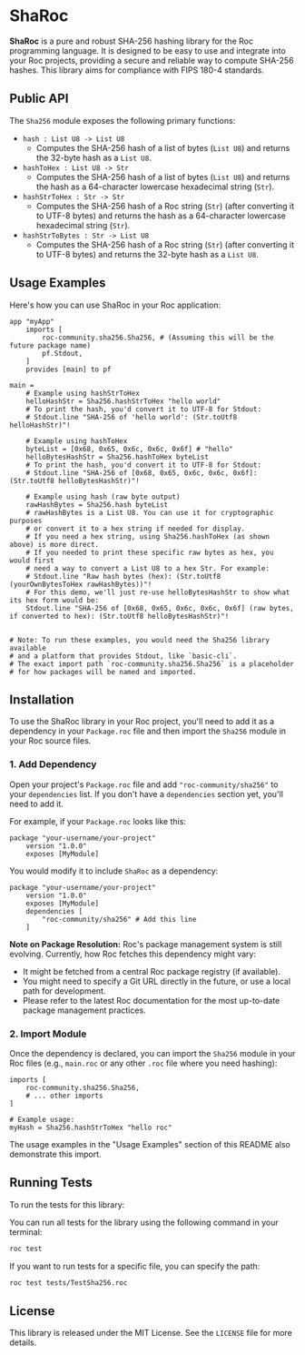 # ShaRoc

**ShaRoc** is a pure and robust SHA-256 hashing library for the Roc programming language. It is designed to be easy to use and integrate into your Roc projects, providing a secure and reliable way to compute SHA-256 hashes. This library aims for compliance with FIPS 180-4 standards.

## Public API

The `Sha256` module exposes the following primary functions:

*   `hash : List U8 -> List U8`
    *   Computes the SHA-256 hash of a list of bytes (`List U8`) and returns the 32-byte hash as a `List U8`.
*   `hashToHex : List U8 -> Str`
    *   Computes the SHA-256 hash of a list of bytes (`List U8`) and returns the hash as a 64-character lowercase hexadecimal string (`Str`).
*   `hashStrToHex : Str -> Str`
    *   Computes the SHA-256 hash of a Roc string (`Str`) (after converting it to UTF-8 bytes) and returns the hash as a 64-character lowercase hexadecimal string (`Str`).
*   `hashStrToBytes : Str -> List U8`
    *   Computes the SHA-256 hash of a Roc string (`Str`) (after converting it to UTF-8 bytes) and returns the 32-byte hash as a `List U8`.

## Usage Examples

Here's how you can use ShaRoc in your Roc application:

```roc
app "myApp"
    imports [
        roc-community.sha256.Sha256, # (Assuming this will be the future package name)
        pf.Stdout,
    ]
    provides [main] to pf

main =
    # Example using hashStrToHex
    helloHashStr = Sha256.hashStrToHex "hello world"
    # To print the hash, you'd convert it to UTF-8 for Stdout:
    # Stdout.line "SHA-256 of 'hello world': (Str.toUtf8 helloHashStr)"!

    # Example using hashToHex
    byteList = [0x68, 0x65, 0x6c, 0x6c, 0x6f] # "hello"
    helloBytesHashStr = Sha256.hashToHex byteList
    # To print the hash, you'd convert it to UTF-8 for Stdout:
    # Stdout.line "SHA-256 of [0x68, 0x65, 0x6c, 0x6c, 0x6f]: (Str.toUtf8 helloBytesHashStr)"!

    # Example using hash (raw byte output)
    rawHashBytes = Sha256.hash byteList
    # rawHashBytes is a List U8. You can use it for cryptographic purposes
    # or convert it to a hex string if needed for display.
    # If you need a hex string, using Sha256.hashToHex (as shown above) is more direct.
    # If you needed to print these specific raw bytes as hex, you would first
    # need a way to convert a List U8 to a hex Str. For example:
    # Stdout.line "Raw hash bytes (hex): (Str.toUtf8 (yourOwnBytesToHex rawHashBytes))"!
    # For this demo, we'll just re-use helloBytesHashStr to show what its hex form would be:
    Stdout.line "SHA-256 of [0x68, 0x65, 0x6c, 0x6c, 0x6f] (raw bytes, if converted to hex): (Str.toUtf8 helloBytesHashStr)"!


# Note: To run these examples, you would need the Sha256 library available
# and a platform that provides Stdout, like `basic-cli`.
# The exact import path `roc-community.sha256.Sha256` is a placeholder
# for how packages will be named and imported.
```

## Installation

To use the ShaRoc library in your Roc project, you'll need to add it as a dependency in your `Package.roc` file and then import the `Sha256` module in your Roc source files.

### 1. Add Dependency

Open your project's `Package.roc` file and add `"roc-community/sha256"` to your `dependencies` list. If you don't have a `dependencies` section yet, you'll need to add it.

For example, if your `Package.roc` looks like this:

```roc
package "your-username/your-project"
    version "1.0.0"
    exposes [MyModule]
```

You would modify it to include `ShaRoc` as a dependency:

```roc
package "your-username/your-project"
    version "1.0.0"
    exposes [MyModule]
    dependencies [
        "roc-community/sha256" # Add this line
    ]
```

**Note on Package Resolution:** Roc's package management system is still evolving. Currently, how Roc fetches this dependency might vary:
*   It might be fetched from a central Roc package registry (if available).
*   You might need to specify a Git URL directly in the future, or use a local path for development.
*   Please refer to the latest Roc documentation for the most up-to-date package management practices.

### 2. Import Module

Once the dependency is declared, you can import the `Sha256` module in your Roc files (e.g., `main.roc` or any other `.roc` file where you need hashing):

```roc
imports [
    roc-community.sha256.Sha256,
    # ... other imports
]

# Example usage:
myHash = Sha256.hashStrToHex "hello roc"
```

The usage examples in the "Usage Examples" section of this README also demonstrate this import.

## Running Tests

To run the tests for this library:

You can run all tests for the library using the following command in your terminal:

```sh
roc test
```

If you want to run tests for a specific file, you can specify the path:

```sh
roc test tests/TestSha256.roc
```

## License

This library is released under the MIT License. See the `LICENSE` file for more details.
